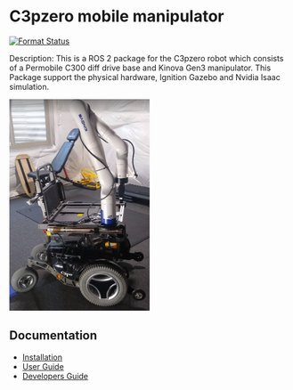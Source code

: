 # C3pzero mobile manipulator

[![Format Status](https://github.com/MarqRazz/c3pzero/actions/workflows/format.yaml/badge.svg)](https://github.com/MarqRazz/c3pzero/actions/workflows/format.yaml)

Description: This is a ROS 2 package for the C3pzero robot which consists of a Permobile C300 diff drive base and Kinova Gen3 manipulator. This Package support the physical hardware, Ignition Gazebo and Nvidia Isaac simulation.

<img src="doc/c3pzero.png"  width="50%" >

## Documentation

- [Installation](doc/installation.md)
- [User Guide](doc/user.md)
- [Developers Guide](doc/developer.md)
